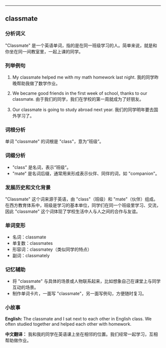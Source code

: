 
---------------
## classmate
### 分析词义
"Classmate" 是一个英语单词，指的是在同一班级学习的人。简单来说，就是和你坐在同一间教室里，一起上课的同学。

### 列举例句
1. My classmate helped me with my math homework last night.
   我的同学昨晚帮助我做了数学作业。

2. We became good friends in the first week of school, thanks to our classmate.
   由于我们的同学，我们在学校的第一周就成为了好朋友。

3. Our classmate is going to study abroad next year.
   我们的同学明年要去国外学习了。

### 词根分析
单词 "classmate" 的词根是 "class"，意为“班级”。

### 词缀分析
- "class" 是名词，表示“班级”。
- "mate" 是名词后缀，通常用来形成表示伙伴、同伴的词，如 "companion"。

### 发展历史和文化背景
"Classmate" 这个词来源于英语，由 "class"（班级）和 "mate"（伙伴）组成。在西方教育体系中，班级是学习的基本单位，同学们在同一个班级里学习、交流，因此 "classmate" 这个词体现了学校生活中人与人之间的合作与友谊。

### 单词变形
- 名词：classmate
- 单复数：classmates
- 形容词：classmatey（类似同学的特点）
- 副词：classmately

### 记忆辅助
- 将 "classmate" 与具体的场景或人物联系起来，比如想象自己在课堂上与同学互动的场景。
- 制作单词卡片，一面写 "classmate"，另一面写例句，方便随时复习。

### 小故事
**English:**
The classmate and I sat next to each other in English class. We often studied together and helped each other with homework.

**中文翻译：**
我和我的同学在英语课上坐在相邻的位置。我们经常一起学习，互相帮助做作业。


